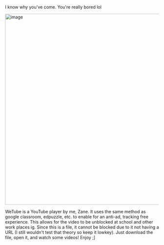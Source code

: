I know why you've come. You're really bored lol

<img width="935" height="627" alt="image" src="https://github.com/user-attachments/assets/dcfeae66-2726-4900-853c-f08af95cd358" />

WeTube is a YouTube player by me, Zane. It uses the same method as google classroom, edpuzzle, etc. to enable for an anti-ad, tracking free experience. This allows for the video to be unblocked at school and other work places ig.
Since this is a file, it cannot be blocked due to it not having a URL (I still wouldn't test that theory so keep it lowkey). Just download the file, open it, and watch some videos!
Enjoy ;]
